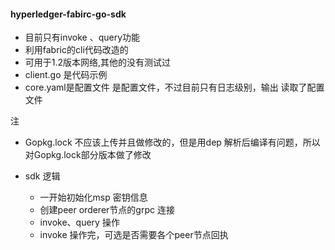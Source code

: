 #### hyperledger-fabirc-go-sdk


+ 目前只有invoke 、query功能
+ 利用fabric的cli代码改造的
+ 可用于1.2版本网络,其他的没有测试过
+ client.go 是代码示例
+ core.yaml是配置文件 是配置文件，不过目前只有日志级别，输出 读取了配置文件
  


注
+ Gopkg.lock 不应该上传并且做修改的，但是用dep 解析后编译有问题，所以对Gopkg.lock部分版本做了修改

+ sdk 逻辑
   + 一开始初始化msp 密钥信息
   + 创建peer orderer节点的grpc 连接
   + invoke、query 操作
   + invoke 操作完，可选是否需要各个peer节点回执